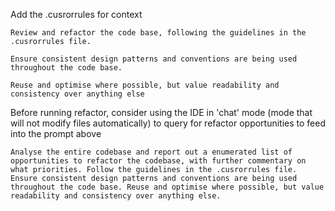 Add the .cusrorrules for context

```
Review and refactor the code base, following the guidelines in the .cusrorrules file. 

Ensure consistent design patterns and conventions are being used throughout the code base. 

Reuse and optimise where possible, but value readability and consistency over anything else
```

Before running refactor, consider using the IDE in 'chat' mode (mode that will not modify files automatically) to query for refactor opportunities to feed into the prompt above

```
Analyse the entire codebase and report out a enumerated list of opportunities to refactor the codebase, with further commentary on what priorities. Follow the guidelines in the .cusrorrules file. Ensure consistent design patterns and conventions are being used throughout the code base. Reuse and optimise where possible, but value readability and consistency over anything else.
```

